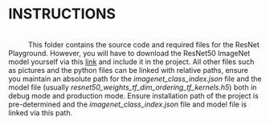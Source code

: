 <h1>INSTRUCTIONS</h1><br> &nbsp &nbsp &nbsp &nbsp &nbsp This folder contains the source code and required files for the ResNet Playground. However, you will have to download the ResNet50 ImageNet model yourself via this <a href="https://github.com/fchollet/deep-learning-models/releases/download/v0.2/resnet50_weights_tf_dim_ordering_tf_kernels.h5" >link</a> and include it in the project. All other files such as pictures and the python files can be linked with relative paths, ensure you maintain an absolute path for the <i>imagenet_class_index.json</i> file and the model file (usually <i>resnet50_weights_tf_dim_ordering_tf_kernels.h5</i>) both in debug mode and production mode. Ensure installation path of the project is pre-determined and the <i>imagenet_class_index.json</i> file and model file is linked via this path.
